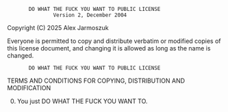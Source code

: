            DO WHAT THE FUCK YOU WANT TO PUBLIC LICENSE
                   Version 2, December 2004
 
Copyright (C) 2025 Alex Jarmoszuk

Everyone is permitted to copy and distribute verbatim or modified
copies of this license document, and changing it is allowed as long
as the name is changed.
 
           DO WHAT THE FUCK YOU WANT TO PUBLIC LICENSE
  TERMS AND CONDITIONS FOR COPYING, DISTRIBUTION AND MODIFICATION

 0. You just DO WHAT THE FUCK YOU WANT TO.